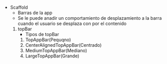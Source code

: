
- Scaffold
	- Barras de la app
	- Se le puede anadir un comportamiento de desplazamiento a la barra cuando el usuario se desplaza con por el contenido
	1.  topBar
		- Tipos de topBar
		1. TopAppBar(Pequqno)
		2. CenterAlignedTopAppBar(Centrado)
		3. MediumTopAppBar(Mediano)
		4. LargeTopAppBar(Grande)
